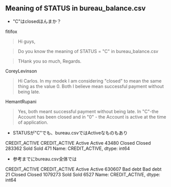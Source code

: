 ## Meaning of STATUS in bureau_balance.csv

* "C"はclosedほんまか？

fitifox
> Hi guys,

> Do you know the meaning of STATUS = "C" in bureau_balance.csv

> THank you so much, Regards.

CoreyLevinson
> Hi Carlos. In my modek I am considering "closed" to mean the same thing as the value 0. Both I believe mean successful payment without being late.

HemantRupani
> Yes, both meant successful payment without being late. In "C"-the Account has been closed and in "0" - the Account is active at the time of application.

* STATUSが"C"でも、bureau.csvではActiveなものもあり

CREDIT_ACTIVE  CREDIT_ACTIVE
Active         Active            43480
Closed         Closed           283362
Sold           Sold                471
Name: CREDIT_ACTIVE, dtype: int64

* 参考までにbureau.csv全体では

CREDIT_ACTIVE  CREDIT_ACTIVE
Active         Active            630607
Bad debt       Bad debt              21
Closed         Closed           1079273
Sold           Sold                6527
Name: CREDIT_ACTIVE, dtype: int64
